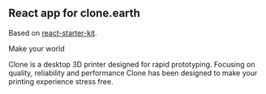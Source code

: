 ## React app for clone.earth

Based on [react-starter-kit](https://github.com/kriasoft/react-starter-kit).

Make your world

Clone is a desktop 3D printer designed for rapid prototyping. Focusing on quality, reliability and performance Clone has been designed to make your printing experience stress free.
